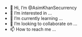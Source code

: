 - 👋 Hi, I’m @AsimKhanSecurrency
- 👀 I’m interested in ...
- 🌱 I’m currently learning ...
- 💞️ I’m looking to collaborate on ...
- 📫 How to reach me ...

<!---
AsimKhanSecurrency/AsimKhanSecurrency is a ✨ special ✨ repository because its `README.md` (this file) appears on your GitHub profile.
You can click the Preview link to take a look at your changes.
--->

